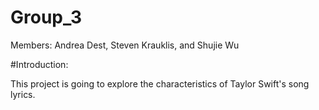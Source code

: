 # Group_3
Members: Andrea Dest, Steven Krauklis, and Shujie Wu

#Introduction:

This project is going to explore the characteristics of Taylor Swift's song lyrics.
